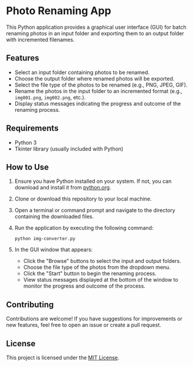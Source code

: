 # Photo Renaming App

This Python application provides a graphical user interface (GUI) for batch renaming photos in an input folder and exporting them to an output folder with incremented filenames.

## Features

- Select an input folder containing photos to be renamed.
- Choose the output folder where renamed photos will be exported.
- Select the file type of the photos to be renamed (e.g., PNG, JPEG, GIF).
- Rename the photos in the input folder to an incremented format (e.g., `img001.png`, `img002.png`, etc.).
- Display status messages indicating the progress and outcome of the renaming process.

## Requirements

- Python 3
- Tkinter library (usually included with Python)

## How to Use

1. Ensure you have Python installed on your system. If not, you can download and install it from [python.org](https://www.python.org/downloads/).

2. Clone or download this repository to your local machine.

3. Open a terminal or command prompt and navigate to the directory containing the downloaded files.

4. Run the application by executing the following command:

   ```
   python img-converter.py
   ```

5. In the GUI window that appears:
   - Click the "Browse" buttons to select the input and output folders.
   - Choose the file type of the photos from the dropdown menu.
   - Click the "Start" button to begin the renaming process.
   - View status messages displayed at the bottom of the window to monitor the progress and outcome of the process.

## Contributing

Contributions are welcome! If you have suggestions for improvements or new features, feel free to open an issue or create a pull request.

## License

This project is licensed under the [MIT License](LICENSE).
